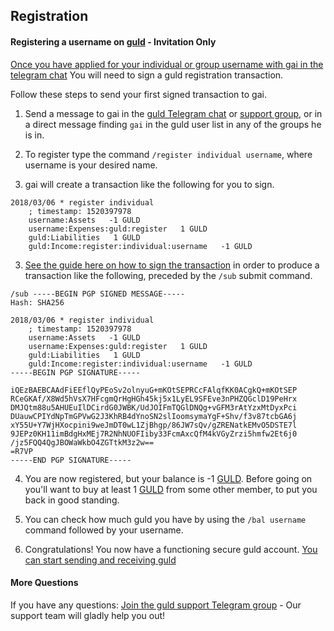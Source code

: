 ## Registration

#### **Registering a username on [guld](http://guld.chat/) - Invitation Only**

 [Once you have applied for your individual or group username with gai in the telegram chat](http://guld.chat/3-transactions/1-Application.html) You will need to sign a guld registration transaction.

 Follow these steps to send your first signed transaction to gai.

1. Send a message to gai in the [guld Telegram chat](https://t.me/guldcoin) or [support group](https://t.me/joinchat/EKTIchEMTw-lRYBFNbumnA), or in a direct message finding `gai` in the guld user list in any of the groups he is in. 
 
1. To register type the command `/register individual username`, where username is your desired name.

2. gai will create a transaction like the following for you to sign.

```
2018/03/06 * register individual
    ; timestamp: 1520397978
    username:Assets   -1 GULD
    username:Expenses:guld:register   1 GULD
    guld:Liabilities   1 GULD
    guld:Income:register:individual:username   -1 GULD
```
3. [See the guide here on how to sign the transaction]() in order to produce a transaction like the following, preceded by the `/sub`  submit command.

```
/sub -----BEGIN PGP SIGNED MESSAGE-----
Hash: SHA256

2018/03/06 * register individual
    ; timestamp: 1520397978
    username:Assets   -1 GULD
    username:Expenses:guld:register   1 GULD
    guld:Liabilities   1 GULD
    guld:Income:register:individual:username   -1 GULD
-----BEGIN PGP SIGNATURE-----

iQEzBAEBCAAdFiEEflQyPEoSv2olnyuG+mKOtSEPRCcFAlqfKK0ACgkQ+mKOtSEP
RCeGKAf/X8Wd5hVsX7HFcgmQrHgHGh45kj5x1LyEL9SFEve3nPHZQGclD19PeHrx
DMJQtm88u5AHUEuIlDCirdG0JWBK/UdJOIFmTQGlDNQg+vGFM3rAtYzxMtDyxPci
DUauwCPIYdNpTmGPVwG2J3KhRB4dYnoSN2slIoomsymaYgF+Shv/f3v87tcbGA6j
xY55U+Y7WjHXocpini9weJmDT0wL1ZjBhgp/86JW7sQv/gZRENatkEMvO5DSTE7l
9JEPz0KH11imBdgHxMEj7R2NhNUOFIiby33FcmAxcQfM4kVGyZrzi5hmfw2Et6j0
/jz5FQQ4QgJBOWaWkbO4ZGTtkM3z2w==
=R7VP
-----END PGP SIGNATURE-----

```

4. You are now registered, but your balance is -1 [GULD](guld.io). Before going on you'll want to buy at least 1 [GULD](guld.io) from some other member, to put you back in good standing.

5. You can check how much guld you have by using the `/bal username` command followed by your username. 

6. Congratulations! You now have a functioning secure guld account. [You can start sending and receiving guld](http://guld.chat/3-transactions/3-Transfers.html)


#### More Questions

If you have any questions: [Join the guld support Telegram group](https://t.me/joinchat/EKTIchEMTw-lRYBFNbumnA) - Our support team will gladly help you out!

